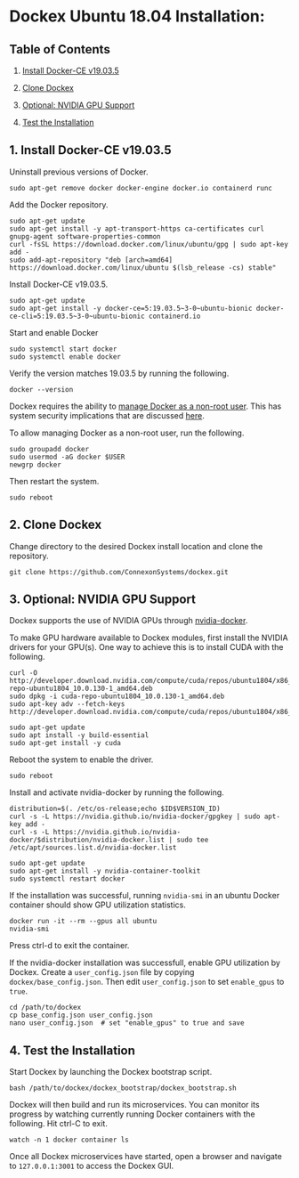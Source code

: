 # Dockex Ubuntu 18.04 Installation:

## Table of Contents

1. [Install Docker-CE v19.03.5](#InstallDockerCE)

2. [Clone Dockex](#CloneDockex)

3. [Optional: NVIDIA GPU Support](#GPUSupport)

4. [Test the Installation](#TestInstallation)

<a name="InstallDockerCE"></a>
## 1. Install Docker-CE v19.03.5

Uninstall previous versions of Docker.

```
sudo apt-get remove docker docker-engine docker.io containerd runc
```

Add the Docker repository.

```
sudo apt-get update
sudo apt-get install -y apt-transport-https ca-certificates curl gnupg-agent software-properties-common
curl -fsSL https://download.docker.com/linux/ubuntu/gpg | sudo apt-key add -
sudo add-apt-repository "deb [arch=amd64] https://download.docker.com/linux/ubuntu $(lsb_release -cs) stable"
```

Install Docker-CE v19.03.5.

```
sudo apt-get update
sudo apt-get install -y docker-ce=5:19.03.5~3-0~ubuntu-bionic docker-ce-cli=5:19.03.5~3-0~ubuntu-bionic containerd.io
```

Start and enable Docker
```
sudo systemctl start docker
sudo systemctl enable docker
```

Verify the version matches 19.03.5 by running the following.

```
docker --version
```

Dockex requires the ability to 
[manage Docker as a non-root user](https://docs.docker.com/install/linux/linux-postinstall/). This has system security 
implications that are discussed [here](https://docs.docker.com/engine/security/security/#docker-daemon-attack-surface). 

To allow managing Docker as a non-root user, run the following.

```
sudo groupadd docker
sudo usermod -aG docker $USER
newgrp docker
```

Then restart the system.

```
sudo reboot
```

<a name="CloneDockex"></a>
## 2. Clone Dockex

Change directory to the desired Dockex install location and clone the repository.

```
git clone https://github.com/ConnexonSystems/dockex.git
```

<a name="GPUSupport"></a>
## 3. Optional: NVIDIA GPU Support

Dockex supports the use of NVIDIA GPUs through [nvidia-docker](https://github.com/NVIDIA/nvidia-docker). 

To make GPU hardware available to Dockex modules, first install the NVIDIA drivers for your GPU(s). One way to achieve 
this is to install CUDA with the following. 

```
curl -O http://developer.download.nvidia.com/compute/cuda/repos/ubuntu1804/x86_64/cuda-repo-ubuntu1804_10.0.130-1_amd64.deb
sudo dpkg -i cuda-repo-ubuntu1804_10.0.130-1_amd64.deb
sudo apt-key adv --fetch-keys http://developer.download.nvidia.com/compute/cuda/repos/ubuntu1804/x86_64/7fa2af80.pub

sudo apt-get update
sudo apt install -y build-essential
sudo apt-get install -y cuda
```

Reboot the system to enable the driver.

```sudo reboot```

Install and activate nvidia-docker by running the following.

```
distribution=$(. /etc/os-release;echo $ID$VERSION_ID)
curl -s -L https://nvidia.github.io/nvidia-docker/gpgkey | sudo apt-key add -
curl -s -L https://nvidia.github.io/nvidia-docker/$distribution/nvidia-docker.list | sudo tee /etc/apt/sources.list.d/nvidia-docker.list

sudo apt-get update
sudo apt-get install -y nvidia-container-toolkit
sudo systemctl restart docker
```

If the installation was successful, running ```nvidia-smi``` in an ubuntu Docker container should show GPU utilization 
statistics.

```
docker run -it --rm --gpus all ubuntu
nvidia-smi
```

Press ctrl-d to exit the container.

If the nvidia-docker installation was successfull, enable GPU utilization by Dockex. Create a ```user_config.json``` 
file by copying ```dockex/base_config.json```. Then edit ```user_config.json``` to set ```enable_gpus``` to ```true```.

```
cd /path/to/dockex
cp base_config.json user_config.json
nano user_config.json  # set "enable_gpus" to true and save
```

<a name="TestInstallation"></a>
## 4. Test the Installation

Start Dockex by launching the Dockex bootstrap script.

```
bash /path/to/dockex/dockex_bootstrap/dockex_bootstrap.sh
```

Dockex will then build and run its microservices. You can monitor its progress by watching currently running Docker 
containers with the following. Hit ctrl-C to exit.

```
watch -n 1 docker container ls
```

Once all Dockex microservices have started, open a browser and navigate to ```127.0.0.1:3001``` to access the Dockex 
GUI.
